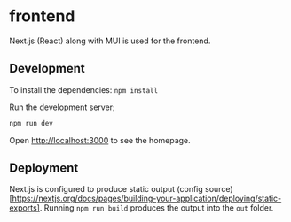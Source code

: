 # frontend

Next.js (React) along with MUI is used for the frontend.

## Development

To install the dependencies: `npm install`

Run the development server;

```bash
npm run dev
```

Open [http://localhost:3000](http://localhost:3000) to see the homepage.

## Deployment

Next.js is configured to produce static output (config source)[https://nextjs.org/docs/pages/building-your-application/deploying/static-exports]. Running `npm run build` produces the output into the `out` folder.
